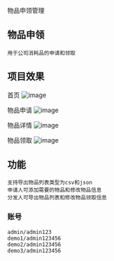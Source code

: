 物品申领管理

## 物品申领
```
用于公司消耗品的申请和领取
```
## 项目效果

首页
![image](https://user-images.githubusercontent.com/32831553/158531754-8e3ec82e-113c-4af2-8931-216c734b9baf.png)

物品申请
![image](https://user-images.githubusercontent.com/32831553/158531250-e5e4aca0-6809-4f44-987e-5b76e5842cde.png)

物品详情
![image](https://user-images.githubusercontent.com/32831553/158532169-1a91ee96-19ff-4768-bedd-e8c82e1e4986.png)

物品领取
![image](https://user-images.githubusercontent.com/32831553/158532338-58ac7af6-00b5-4f41-b370-d10227a0a6c9.png)

## 功能
```
支持导出物品列表类型为csv和json
申请人可添加需要的物品和修改物品信息
分发人可导出物品列表和修改物品领取信息
```
### 账号
```
admin/admin123
demo1/admin123456
demo2/admin123456
demo3/admin123456
```

